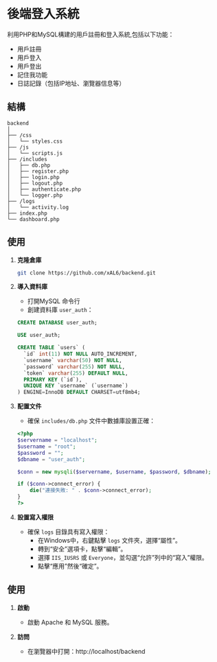 # 後端登入系統

利用PHP和MySQL構建的用戶註冊和登入系統,包括以下功能：
- 用戶註冊
- 用戶登入
- 用戶登出
- 記住我功能
- 日誌記錄（包括IP地址、瀏覽器信息等）

## 結構

```
backend
│
├── /css
│   └── styles.css
├── /js
│   └── scripts.js
├── /includes
│   ├── db.php
│   ├── register.php
│   ├── login.php
│   ├── logout.php
│   ├── authenticate.php
│   └── logger.php
├── /logs
│   └── activity.log
├── index.php
└── dashboard.php
```

## 使用

1. **克隆倉庫**
    ```bash
    git clone https://github.com/xAL6/backend.git
    ```

2. **導入資料庫**
    - 打開MySQL 命令行
    - 創建資料庫 `user_auth`：
    ```sql
    CREATE DATABASE user_auth;

    USE user_auth;

    CREATE TABLE `users` (
      `id` int(11) NOT NULL AUTO_INCREMENT,
      `username` varchar(50) NOT NULL,
      `password` varchar(255) NOT NULL,
      `token` varchar(255) DEFAULT NULL,
      PRIMARY KEY (`id`),
      UNIQUE KEY `username` (`username`)
    ) ENGINE=InnoDB DEFAULT CHARSET=utf8mb4;
    ```

3. **配置文件**
    - 確保 `includes/db.php` 文件中數據庫設置正確：
    ```php
    <?php
    $servername = "localhost";
    $username = "root";
    $password = "";
    $dbname = "user_auth";

    $conn = new mysqli($servername, $username, $password, $dbname);

    if ($conn->connect_error) {
        die("連接失敗: " . $conn->connect_error);
    }
    ?>
    ```

4. **設置寫入權限**
    - 確保 `logs` 目錄具有寫入權限：
        - 在Windows中，右鍵點擊 `logs` 文件夾，選擇“屬性”。
        - 轉到“安全”選項卡，點擊“編輯”。
        - 選擇 `IIS_IUSRS` 或 `Everyone`，並勾選“允許”列中的“寫入”權限。
        - 點擊“應用”然後“確定”。

## 使用

1. **啟動**
    - 啟動 Apache 和 MySQL 服務。

2. **訪問**
    - 在瀏覽器中打開：http://localhost/backend


